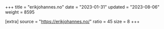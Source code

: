 +++
title = "erikjohannes.no"
date = "2023-01-31"
updated = "2023-08-06"
weight = 8595

[extra]
source = "https://erikjohannes.no/"
ratio = 45
size = 8
+++
